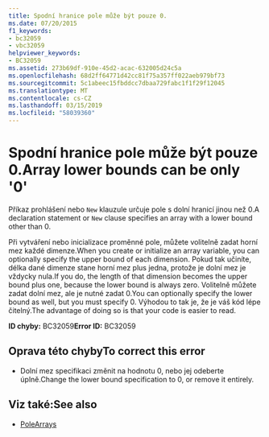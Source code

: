 ```yaml
---
title: Spodní hranice pole může být pouze 0.
ms.date: 07/20/2015
f1_keywords:
- bc32059
- vbc32059
helpviewer_keywords:
- BC32059
ms.assetid: 273b69df-910e-45d2-acac-632005d24c5a
ms.openlocfilehash: 68d2ff64771d42cc81f75a357ff022aeb979bf73
ms.sourcegitcommit: 5c1abeec15fbddcc7dbaa729fabc1f1f29f12045
ms.translationtype: MT
ms.contentlocale: cs-CZ
ms.lasthandoff: 03/15/2019
ms.locfileid: "58039360"
---
```

# <a name="array-lower-bounds-can-be-only-0"></a><span data-ttu-id="521af-102">Spodní hranice pole může být pouze 0.</span><span class="sxs-lookup"><span data-stu-id="521af-102">Array lower bounds can be only '0'</span></span>
<span data-ttu-id="521af-103">Příkaz prohlášení nebo `New` klauzule určuje pole s dolní hranicí jinou než 0.</span><span class="sxs-lookup"><span data-stu-id="521af-103">A declaration statement or `New` clause specifies an array with a lower bound other than 0.</span></span>  
  
 <span data-ttu-id="521af-104">Při vytváření nebo inicializace proměnné pole, můžete volitelně zadat horní mez každé dimenze.</span><span class="sxs-lookup"><span data-stu-id="521af-104">When you create or initialize an array variable, you can optionally specify the upper bound of each dimension.</span></span> <span data-ttu-id="521af-105">Pokud tak učiníte, délka dané dimenze stane horní mez plus jedna, protože je dolní mez je vždycky nula.</span><span class="sxs-lookup"><span data-stu-id="521af-105">If you do, the length of that dimension becomes the upper bound plus one, because the lower bound is always zero.</span></span> <span data-ttu-id="521af-106">Volitelně můžete zadat dolní mez, ale je nutné zadat 0.</span><span class="sxs-lookup"><span data-stu-id="521af-106">You can optionally specify the lower bound as well, but you must specify 0.</span></span> <span data-ttu-id="521af-107">Výhodou to tak je, že je váš kód lépe čitelný.</span><span class="sxs-lookup"><span data-stu-id="521af-107">The advantage of doing so is that your code is easier to read.</span></span>  
  
 <span data-ttu-id="521af-108">**ID chyby:** BC32059</span><span class="sxs-lookup"><span data-stu-id="521af-108">**Error ID:** BC32059</span></span>  
  
## <a name="to-correct-this-error"></a><span data-ttu-id="521af-109">Oprava této chyby</span><span class="sxs-lookup"><span data-stu-id="521af-109">To correct this error</span></span>  
  
-   <span data-ttu-id="521af-110">Dolní mez specifikaci změnit na hodnotu 0, nebo jej odeberte úplně.</span><span class="sxs-lookup"><span data-stu-id="521af-110">Change the lower bound specification to 0, or remove it entirely.</span></span>  
  
## <a name="see-also"></a><span data-ttu-id="521af-111">Viz také:</span><span class="sxs-lookup"><span data-stu-id="521af-111">See also</span></span>

- [<span data-ttu-id="521af-112">Pole</span><span class="sxs-lookup"><span data-stu-id="521af-112">Arrays</span></span>](../../visual-basic/programming-guide/language-features/arrays/index.md)
